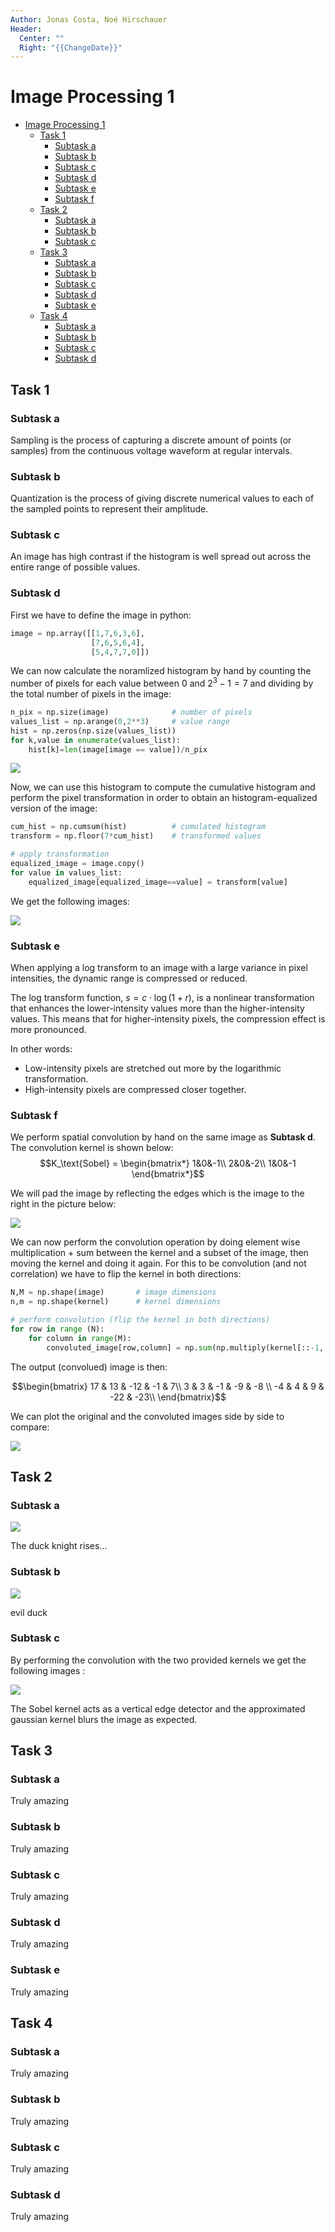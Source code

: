 ```yaml
---
Author: Jonas Costa, Noé Hirschauer
Header:
  Center: ""
  Right: "{{ChangeDate}}"
---
```


# Image Processing 1

- [Image Processing 1](#image-processing-1)
  - [Task 1](#task-1)
    - [Subtask a](#subtask-a)
    - [Subtask b](#subtask-b)
    - [Subtask c](#subtask-c)
    - [Subtask d](#subtask-d)
    - [Subtask e](#subtask-e)
    - [Subtask f](#subtask-f)
  - [Task 2](#task-2)
    - [Subtask a](#subtask-a-1)
    - [Subtask b](#subtask-b-1)
    - [Subtask c](#subtask-c-1)
  - [Task 3](#task-3)
    - [Subtask a](#subtask-a-2)
    - [Subtask b](#subtask-b-2)
    - [Subtask c](#subtask-c-2)
    - [Subtask d](#subtask-d-1)
    - [Subtask e](#subtask-e-1)
  - [Task 4](#task-4)
    - [Subtask a](#subtask-a-3)
    - [Subtask b](#subtask-b-3)
    - [Subtask c](#subtask-c-3)
    - [Subtask d](#subtask-d-2)


## Task 1

### Subtask a

Sampling is the process of capturing a discrete amount of points (or samples) from the continuous voltage waveform at regular intervals.

### Subtask b

Quantization is the process of giving discrete numerical values to each of the sampled points to represent their amplitude.

### Subtask c


An image has high contrast if the histogram is well spread out across the entire range of possible values.

### Subtask d

First we have to define the image in python:

```python
image = np.array([[1,7,6,3,6],
                  [7,6,5,6,4],
                  [5,4,7,7,0]])
```

We can now calculate the noramlized histogram by hand by counting the number of pixels for each value between $0$ and $2^3-1=7$ and dividing by the total number of pixels in the image:

```python
n_pix = np.size(image)              # number of pixels
values_list = np.arange(0,2**3)     # value range
hist = np.zeros(np.size(values_list))
for k,value in enumerate(values_list):
    hist[k]=len(image[image == value])/n_pix
```

![](img/task1d_histogram.png)

Now, we can use this histogram to compute the cumulative histogram and perform the pixel transformation in order to obtain an histogram-equalized version of the image:

```python
cum_hist = np.cumsum(hist)          # cumulated histogram
transform = np.floor(7*cum_hist)    # transformed values

# apply transformation
equalized_image = image.copy()
for value in values_list:
    equalized_image[equalized_image==value] = transform[value]
```

We get the following images:

![](img/task1d_equalized_image.png)

### Subtask e

When applying a log transform to an image with a large variance in pixel intensities, the dynamic range is compressed or reduced.

The log transform function, $s = c \cdot \log(1 + r)$, is a nonlinear transformation that enhances the lower-intensity values more than the higher-intensity values. This means that for higher-intensity pixels, the compression effect is more pronounced.

In other words:

- Low-intensity pixels are stretched out more by the logarithmic transformation.
- High-intensity pixels are compressed closer together.

### Subtask f

We perform spatial convolution by hand on the same image as **Subtask d**. The convolution kernel is shown below:
$$K_\text{Sobel} = \begin{bmatrix*}
  1&0&-1\\
  2&0&-2\\
  1&0&-1
\end{bmatrix*}$$

We will pad the image by reflecting the edges which is the image to the right in the picture below:

![](img/task1f_boundaries.png)

We can now perform the convolution operation by doing element wise multiplication + sum between the kernel and a subset of the image, then moving the kernel and doing it again. For this to be convolution (and not correlation) we have to flip the kernel in both directions:

```python
N,M = np.shape(image)       # image dimensions
n,m = np.shape(kernel)      # kernel dimensions

# perform convolution (flip the kernel in both directions)
for row in range (N):
    for column in range(M):
        convoluted_image[row,column] = np.sum(np.multiply(kernel[::-1,::-1], padded_image[row:row+n,column:column+m]))
```

The output (convolued) image is then:

$$\begin{bmatrix}
  17  &  13  &  -12 &  -1  &     7\\
  3   &   3  &  -1  &  -9  &  -8  \\
  -4  &   4  &  9   & -22  &   -23\\
\end{bmatrix}$$

We can plot the original and the convoluted images side by side to compare:

![](img/convoluted_image.png)

## Task 2

### Subtask a

![](../image_solutions/duck_greyscale.jpeg)

The duck knight rises...

### Subtask b

![](../image_solutions/duck_intense.jpeg)

evil duck

### Subtask c

By performing the convolution with the two provided kernels we get the following images :

![](img/duck_comparison.png)

The Sobel kernel acts as a vertical edge detector and the approximated gaussian kernel blurs the image as expected.

## Task 3

### Subtask a

Truly amazing

### Subtask b

Truly amazing

### Subtask c

Truly amazing

### Subtask d

Truly amazing

### Subtask e

Truly amazing



## Task 4

### Subtask a

Truly amazing

### Subtask b

Truly amazing

### Subtask c

Truly amazing

### Subtask d

Truly amazing

<div style="break-after:page"></div>